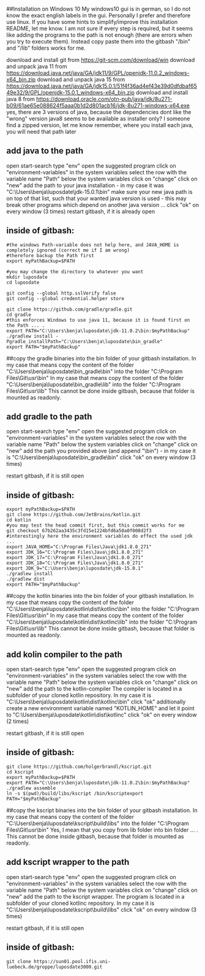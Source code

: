 ##Installation on Windows 10
My windows10 gui is in german, so I do not know the exact english labels in the gui.
Personally I prefer and therefore use linux.
If you have some hints to simplify/improve this installation README, let me know.
I am not sure if every step is required, but it seems like adding the programs to the path is not enough (there are errors when you try to execute them).
Instead copy paste them into the gitbash "/bin" and "/lib" folders works for me.

download and install git from https://git-scm.com/download/win
download and unpack java 11 from https://download.java.net/java/GA/jdk11/9/GPL/openjdk-11.0.2_windows-x64_bin.zip
download and unpack java 15 from https://download.java.net/java/GA/jdk15.0.1/51f4f36ad4ef43e39d0dfdbaf6549e32/9/GPL/openjdk-15.0.1_windows-x64_bin.zip
download and install java 8 from https://download.oracle.com/otn-pub/java/jdk/8u271-b09/61ae65e088624f5aaa0b1d2d801acb16/jdk-8u271-windows-x64.exe
yes, there are 3 versions of java, because the dependencies dont like the "wrong" version
java8 seems to be available as installer only? I someone find a zipped version, let me know
remember, where you install each java, you will need that path later

## add java to the path

open start-search
type "env"
open the suggested program
click on "environment-variables"
in the system variables select the row with the variable name "Path"
below the system variables click on "change"
click on "new"
add the path to your java installation - in my case it was "C:\Users\benja\luposdate\jdk-15.0.1\bin"
make sure your new java path is on top of that list, such that your wanted java version is used - this may break other programs which depend on another java version ...
click "ok" on every window (3 times)
restart gitbash, if it is already open

## inside of gitbash:

```gitbash
#the windows Path-variable does not help here, and JAVA_HOME is completely ignored (correct me if I am wrong)
#therefore backup the Path first
export myPathBackup=$PATH

#you may change the directory to whatever you want
mkdir luposdate
cd luposdate

git config --global http.sslVerify false
git config --global credential.helper store

git clone https://github.com/gradle/gradle.git
cd gradle
#this enforces Windows to use java 11, because it is found first on the Path ... .
export PATH="C:\Users\benja\luposdate\jdk-11.0.2\bin:$myPathBackup"
./gradlew install -Pgradle_installPath="C:\Users\benja\luposdate\bin_gradle"
export PATH="$myPathBackup"
```

##copy the gradle binaries into the bin folder of your gitbash installation.
In my case that means copy the content of the folder "C:\Users\benja\luposdate\bin_gradle\bin" into the folder "C:\Program Files\Git\usr\bin"
In my case that means copy the content of the folder "C:\Users\benja\luposdate\bin_gradle\lib" into the folder "C:\Program Files\Git\usr\lib"
This cannot be done inside gitbash, because that folder is mounted as readonly.


## add gradle to the path
open start-search
type "env"
open the suggested program
click on "environment-variables"
in the system variables select the row with the variable name "Path"
below the system variables click on "change"
click on "new"
add the path you provided above (and append "\bin") - in my case it is "C:\Users\benja\luposdate\bin_gradle\bin"
click "ok" on every window (3 times)

restart gitbash, if it is still open

## inside of gitbash:

```gitbash
export myPathBackup=$PATH
git clone https://github.com/JetBrains/kotlin.git
cd kotlin
#you may test the head commit first, but this commit works for me
git checkout 67b262aa3435c3fd15e1224bfd6a50a0f008d2f3
#interestingly here the environment variables do effect the used jdk ...
export JAVA_HOME="C:\Program Files\Java\jdk1.8.0_271"
export JDK_16="C:\Program Files\Java\jdk1.8.0_271"
export JDK_17="C:\Program Files\Java\jdk1.8.0_271"
export JDK_18="C:\Program Files\Java\jdk1.8.0_271"
export JDK_9="C:\Users\benja\luposdate\jdk-15.0.1"
./gradlew install
./gradlew dist
export PATH="$myPathBackup"
```

##copy the kotlin binaries into the bin folder of your gitbash installation.
In my case that means copy the content of the folder "C:\Users\benja\luposdate\kotlin\dist\kotlinc\bin" into the folder "C:\Program Files\Git\usr\bin"
In my case that means copy the content of the folder "C:\Users\benja\luposdate\kotlin\dist\kotlinc\lib" into the folder "C:\Program Files\Git\usr\lib"
This cannot be done inside gitbash, because that folder is mounted as readonly.


## add kolin compiler to the path
open start-search
type "env"
open the suggested program
click on "environment-variables"
in the system variables select the row with the variable name "Path"
below the system variables click on "change"
click on "new"
add the path to the kotlin-compiler The compiler is located in a subfolder of your cloned kotlin repository.
In my case it is "C:\Users\benja\luposdate\kotlin\dist\kotlinc\bin"
click "ok"
additionally create a new environment variable named "KOTLIN_HOME" and let it point to "C:\Users\benja\luposdate\kotlin\dist\kotlinc"
click "ok" on every window (2 times)

restart gitbash, if it is still open

## inside of gitbash:

```gitbash
git clone https://github.com/holgerbrandl/kscript.git
cd kscript
export myPathBackup=$PATH
export PATH="C:\Users\benja\luposdate\jdk-11.0.2\bin:$myPathBackup"
./gradlew assemble
ln -s $(pwd)/build/libs/kscript /bin/kscriptexport PATH="$myPathBackup"
```

##copy the kscript binaries into the bin folder of your gitbash installation.
In my case that means copy the content of the folder "C:\Users\benja\luposdate\kscript\build\libs" into the folder "C:\Program Files\Git\usr\bin"
Yes, I mean that you copy from lib folder into bin folder ... .
This cannot be done inside gitbash, because that folder is mounted as readonly.

## add kscript wrapper to the path
open start-search
type "env"
open the suggested program
click on "environment-variables"
in the system variables select the row with the variable name "Path"
below the system variables click on "change"
click on "new"
add the path to the kscript wrapper. The program is located in a subfolder of your cloned kotlinc repository.
In my case it is "C:\Users\benja\luposdate\kscript\build\libs"
click "ok" on every window (3 times)

restart gitbash, if it is still open

## inside of gitbash:

```gitbash
git clone https://sun01.pool.ifis.uni-luebeck.de/groppe/luposdate3000.git
```
